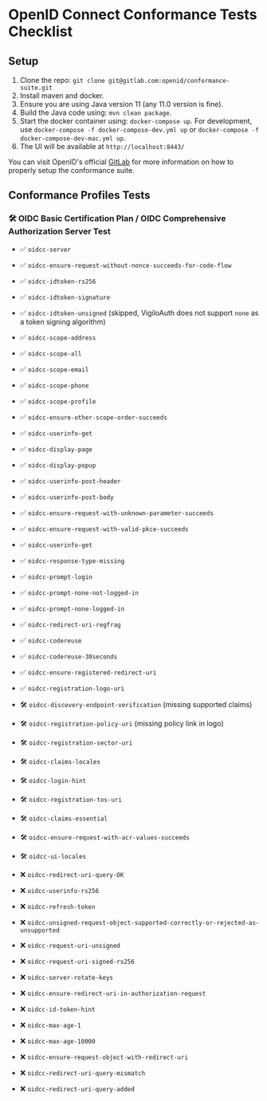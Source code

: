 # OpenID Connect Conformance Tests Checklist

## Setup
1. Clone the repo: `git clone git@gitlab.com:openid/conformance-suite.git`
2. Install maven and docker.
3. Ensure you are using Java version 11 (any 11.0 version is fine).
4. Build the Java code using: `mvn clean package`.
5. Start the docker container using: `docker-compose up`. For development, use `docker-compose -f docker-compose-dev.yml up` or `docker-compose -f docker-compose-dev-mac.yml up`.
6. The UI will be available at `http://localhost:8443/`

You can visit OpenID's official [GitLab](https://gitlab.com/openid/conformance-suite/-/wikis/Developers/Build-&-Run) for more information on how to properly setup the conformance suite.

## Conformance Profiles Tests
### 🛠️ OIDC Basic Certification Plan / OIDC Comprehensive Authorization Server Test
- ✅ `oidcc-server`
- ✅ `oidcc-ensure-request-without-nonce-succeeds-for-code-flow`
- ✅ `oidcc-idtoken-rs256`
- ✅ `oidcc-idtoken-signature`
- ✅ `oidcc-idtoken-unsigned` (skipped, VigiloAuth does not support `none` as a token signing algorithm)
- ✅ `oidcc-scope-address`
- ✅ `oidcc-scope-all`
- ✅ `oidcc-scope-email`
- ✅ `oidcc-scope-phone`
- ✅ `oidcc-scope-profile`
- ✅ `oidcc-ensure-other-scope-order-succeeds`
- ✅ `oidcc-userinfo-get`
- ✅ `oidcc-display-page`
- ✅ `oidcc-display-popup`
- ✅ `oidcc-userinfo-post-header`
- ✅ `oidcc-userinfo-post-body`
- ✅ `oidcc-ensure-request-with-unknown-parameter-succeeds`
- ✅ `oidcc-ensure-request-with-valid-pkce-succeeds`
- ✅ `oidcc-userinfo-get`
- ✅ `oidcc-response-type-missing`
- ✅ `oidcc-prompt-login`
- ✅ `oidcc-prompt-none-not-logged-in`
- ✅ `oidcc-prompt-none-logged-in`
- ✅ `oidcc-redirect-uri-regfrag`
- ✅ `oidcc-codereuse`
- ✅ `oidcc-codereuse-30seconds`
- ✅ `oidcc-ensure-registered-redirect-uri`
- ✅ `oidcc-registration-logo-uri` 

- 🛠️ `oidcc-discovery-endpoint-verification` (missing supported claims)
- 🛠️ `oidcc-registration-policy-uri` (missing policy link in logo)
- 🛠️ `oidcc-registration-sector-uri`
- 🛠️ `oidcc-claims-locales`
- 🛠️ `oidcc-login-hint`
- 🛠️ `oidcc-registration-tos-uri`
- 🛠️ `oidcc-claims-essential`
- 🛠️ `oidcc-ensure-request-with-acr-values-succeeds`
- 🛠️ `oidcc-ui-locales`
- ❌ `oidcc-redirect-uri-query-OK`
- ❌ `oidcc-userinfo-rs256`
- ❌ `oidcc-refresh-token`
- ❌ `oidcc-unsigned-request-object-supported-correctly-or-rejected-as-unsupported`
- ❌ `oidcc-request-uri-unsigned`
- ❌ `oidcc-request-uri-signed-rs256`
- ❌ `oidcc-server-rotate-keys`
- ❌ `oidcc-ensure-redirect-uri-in-authorization-request`
- ❌ `oidcc-id-token-hint`
- ❌ `oidcc-max-age-1`
- ❌ `oidcc-max-age-10000`
- ❌ `oidcc-ensure-request-object-with-redirect-uri`
- ❌ `oidcc-redirect-uri-query-mismatch`
- ❌ `oidcc-redirect-uri-query-added`

